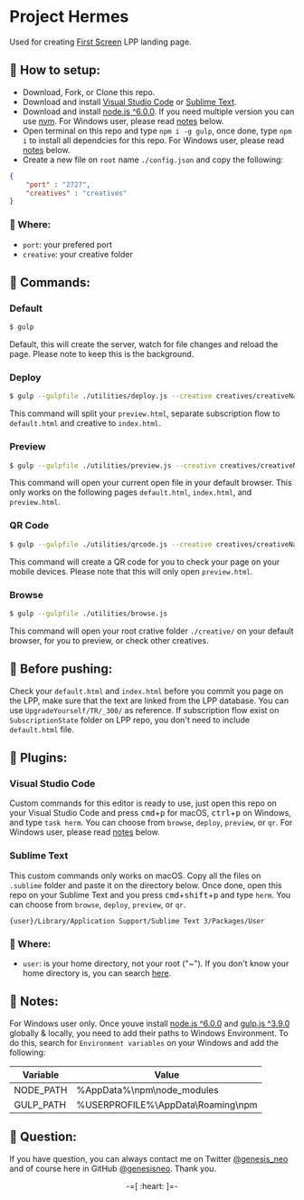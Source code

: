 # Project Hermes
Used for creating [First Screen](http://1screen.com/) LPP landing page.

## :red_circle: How to setup:

* Download, Fork, or Clone this repo.
* Download and install [Visual Studio Code](https://code.visualstudio.com/) or [Sublime Text](https://www.sublimetext.com/).
* Download and install [node.js ^6.0.0](https://nodejs.org/en/). If you need multiple version you can use [nvm](http://nvm.sh). For Windows user, please read [notes](#red_circle-notes) below.
* Open terminal on this repo and type `npm i -g gulp`, once done, type `npm i` to install all dependcies for this repo. For Windows user, please read [notes](#red_circle-notes) below.
* Create a new file on `root` name `./config.json` and copy the following:
```json
{
    "port" : "2727",
    "creatives" : "creatives"
}
```

### :book: Where:

* `port`: your prefered port
* `creative`: your creative folder

## :red_circle: Commands:

### Default

```bash
$ gulp
```

Default, this will create the server, watch for file changes and reload the page. Please note to keep this is the background.

### Deploy

```bash
$ gulp --gulpfile ./utilities/deploy.js --creative creatives/creativeName/XX/_123/preview.html
```

This command will split your `preview.html`, separate subscription flow to `default.html` and creative to `index.html`.

### Preview

```bash
$ gulp --gulpfile ./utilities/preview.js --creative creatives/creativeName/XX/_123/preview.html
```

This command will open your current open file in your default browser. This only works on the following pages `default.html`, `index.html`, and `preview.html`.

### QR Code

```bash
$ gulp --gulpfile ./utilities/qrcode.js --creative creatives/creativeName/XX/_123/preview.html
```

This command will create a QR code for you to check your page on your mobile devices. Please note that this will only open `preview.html`.

### Browse

```bash
$ gulp --gulpfile ./utilities/browse.js
```

This command will open your root crative folder `./creative/` on your default browser, for you to preview, or check other creatives.

## :red_circle: Before pushing:

Check your `default.html` and `index.html` before you commit you page on the LPP, make sure that the text are linked from the LPP database. You can use `UpgradeYourself/TR/_300/` as reference. If subscription flow exist on `SubscriptionState` folder on LPP repo, you don't need to include `default.html` file.

## :red_circle: Plugins:

### Visual Studio Code

Custom commands for this editor is ready to use, just open this repo on your Visual Studio Code and press <kbd>cmd</kbd>+<kbd>p</kbd> for macOS, <kbd>ctrl</kbd>+<kbd>p</kbd> on Windows, and type `task herm`. You can choose from `browse`, `deploy`, `preview`, or `qr`. For Windows user, please read [notes](#red_circle-notes) below.

### Sublime Text

This custom commands only works on macOS. Copy all the files on `.sublime` folder and paste it on the directory below. Once done, open this repo on your Sublime Text and you press <kbd>cmd</kbd>+<kbd>shift</kbd>+<kbd>p</kbd> and type `herm`. You can choose from `browse`, `deploy`, `preview`, or `qr`.

```
{user}/Library/Application Support/Sublime Text 3/Packages/User
```

### :book: Where:

* `user`: is your home directory, not your root ("~"). If you don't know your home directory is, you can search [here](https://support.apple.com/kb/PH25270?locale=en_US).

## :red_circle: Notes:

For Windows user only. Once youve install [node.js ^6.0.0](https://nodejs.org/en/) and [gulp.js ^3.9.0](http://gulpjs.com/) globally & locally, you need to add their paths to Windows Environment. To do this, search for `Environment variables` on your Windows and add the following:

| Variable  | Value                             |
|-----------|-----------------------------------|
| NODE_PATH | %AppData%\npm\node_modules        |
| GULP_PATH | %USERPROFILE%\AppData\Roaming\npm |

## :red_circle: Question:

If you have question, you can always contact me on Twitter [@genesis_neo](https://twitter.com/genesis_neo) and of course here in GitHub [@genesisneo](https://github.com/genesisneo). Thank you.

<p align="center">-=[ :heart: ]=-</p>